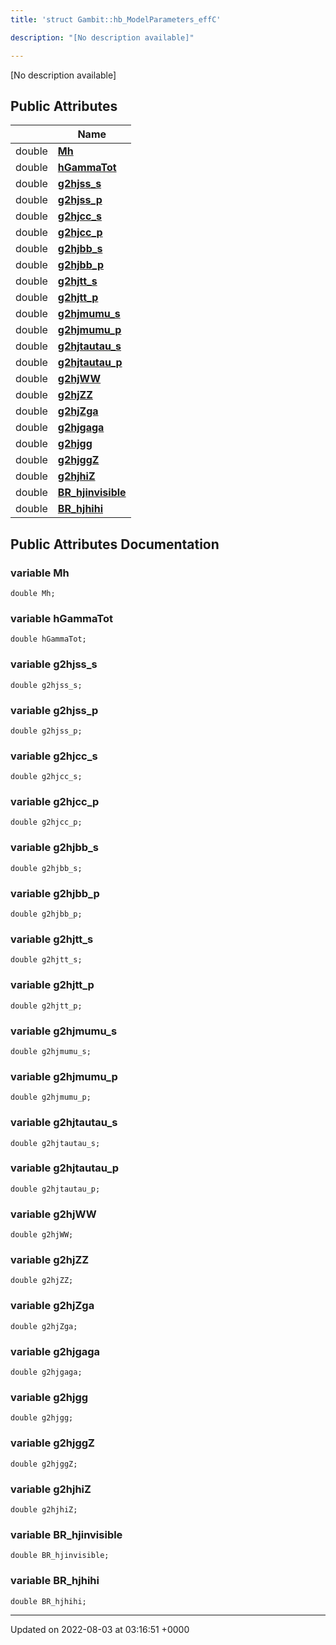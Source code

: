 ```yaml
---
title: 'struct Gambit::hb_ModelParameters_effC'

description: "[No description available]"

---
```









[No description available]

## Public Attributes

|                | Name           |
| -------------- | -------------- |
| double | **[Mh](/documentation/code/darkbit_development/classes/structgambit_1_1hb__modelparameters__effc/#variable-mh)**  |
| double | **[hGammaTot](/documentation/code/darkbit_development/classes/structgambit_1_1hb__modelparameters__effc/#variable-hgammatot)**  |
| double | **[g2hjss_s](/documentation/code/darkbit_development/classes/structgambit_1_1hb__modelparameters__effc/#variable-g2hjss-s)**  |
| double | **[g2hjss_p](/documentation/code/darkbit_development/classes/structgambit_1_1hb__modelparameters__effc/#variable-g2hjss-p)**  |
| double | **[g2hjcc_s](/documentation/code/darkbit_development/classes/structgambit_1_1hb__modelparameters__effc/#variable-g2hjcc-s)**  |
| double | **[g2hjcc_p](/documentation/code/darkbit_development/classes/structgambit_1_1hb__modelparameters__effc/#variable-g2hjcc-p)**  |
| double | **[g2hjbb_s](/documentation/code/darkbit_development/classes/structgambit_1_1hb__modelparameters__effc/#variable-g2hjbb-s)**  |
| double | **[g2hjbb_p](/documentation/code/darkbit_development/classes/structgambit_1_1hb__modelparameters__effc/#variable-g2hjbb-p)**  |
| double | **[g2hjtt_s](/documentation/code/darkbit_development/classes/structgambit_1_1hb__modelparameters__effc/#variable-g2hjtt-s)**  |
| double | **[g2hjtt_p](/documentation/code/darkbit_development/classes/structgambit_1_1hb__modelparameters__effc/#variable-g2hjtt-p)**  |
| double | **[g2hjmumu_s](/documentation/code/darkbit_development/classes/structgambit_1_1hb__modelparameters__effc/#variable-g2hjmumu-s)**  |
| double | **[g2hjmumu_p](/documentation/code/darkbit_development/classes/structgambit_1_1hb__modelparameters__effc/#variable-g2hjmumu-p)**  |
| double | **[g2hjtautau_s](/documentation/code/darkbit_development/classes/structgambit_1_1hb__modelparameters__effc/#variable-g2hjtautau-s)**  |
| double | **[g2hjtautau_p](/documentation/code/darkbit_development/classes/structgambit_1_1hb__modelparameters__effc/#variable-g2hjtautau-p)**  |
| double | **[g2hjWW](/documentation/code/darkbit_development/classes/structgambit_1_1hb__modelparameters__effc/#variable-g2hjww)**  |
| double | **[g2hjZZ](/documentation/code/darkbit_development/classes/structgambit_1_1hb__modelparameters__effc/#variable-g2hjzz)**  |
| double | **[g2hjZga](/documentation/code/darkbit_development/classes/structgambit_1_1hb__modelparameters__effc/#variable-g2hjzga)**  |
| double | **[g2hjgaga](/documentation/code/darkbit_development/classes/structgambit_1_1hb__modelparameters__effc/#variable-g2hjgaga)**  |
| double | **[g2hjgg](/documentation/code/darkbit_development/classes/structgambit_1_1hb__modelparameters__effc/#variable-g2hjgg)**  |
| double | **[g2hjggZ](/documentation/code/darkbit_development/classes/structgambit_1_1hb__modelparameters__effc/#variable-g2hjggz)**  |
| double | **[g2hjhiZ](/documentation/code/darkbit_development/classes/structgambit_1_1hb__modelparameters__effc/#variable-g2hjhiz)**  |
| double | **[BR_hjinvisible](/documentation/code/darkbit_development/classes/structgambit_1_1hb__modelparameters__effc/#variable-br-hjinvisible)**  |
| double | **[BR_hjhihi](/documentation/code/darkbit_development/classes/structgambit_1_1hb__modelparameters__effc/#variable-br-hjhihi)**  |

## Public Attributes Documentation

### variable Mh

```
double Mh;
```


### variable hGammaTot

```
double hGammaTot;
```


### variable g2hjss_s

```
double g2hjss_s;
```


### variable g2hjss_p

```
double g2hjss_p;
```


### variable g2hjcc_s

```
double g2hjcc_s;
```


### variable g2hjcc_p

```
double g2hjcc_p;
```


### variable g2hjbb_s

```
double g2hjbb_s;
```


### variable g2hjbb_p

```
double g2hjbb_p;
```


### variable g2hjtt_s

```
double g2hjtt_s;
```


### variable g2hjtt_p

```
double g2hjtt_p;
```


### variable g2hjmumu_s

```
double g2hjmumu_s;
```


### variable g2hjmumu_p

```
double g2hjmumu_p;
```


### variable g2hjtautau_s

```
double g2hjtautau_s;
```


### variable g2hjtautau_p

```
double g2hjtautau_p;
```


### variable g2hjWW

```
double g2hjWW;
```


### variable g2hjZZ

```
double g2hjZZ;
```


### variable g2hjZga

```
double g2hjZga;
```


### variable g2hjgaga

```
double g2hjgaga;
```


### variable g2hjgg

```
double g2hjgg;
```


### variable g2hjggZ

```
double g2hjggZ;
```


### variable g2hjhiZ

```
double g2hjhiZ;
```


### variable BR_hjinvisible

```
double BR_hjinvisible;
```


### variable BR_hjhihi

```
double BR_hjhihi;
```


-------------------------------

Updated on 2022-08-03 at 03:16:51 +0000